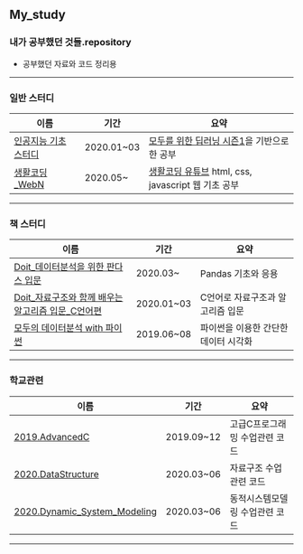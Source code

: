 ## My_study
### 내가 공부했던 것들.repository
* 공부했던 자료와 코드 정리용
<hr>


### 일반 스터디

이름|기간|요약
-|-|-
[인공지능 기초 스터디]|2020.01~03|[모두를 위한 딥러닝 시즌1]을 기반으로 한 공부
[생활코딩_WebN]|2020.05~|[생활코딩 유튜브] html, css, javascript 웹 기초 공부

<hr>

### 책 스터디 

이름|기간|요약
-|-|-
[Doit_데이터분석을 위한 판다스 입문]|2020.03~|Pandas 기초와 응용 
[Doit_자료구조와 함께 배우는 알고리즘 입문_C언어편]|2020.01~03|C언어로 자료구조과 알고리즘 입문 
[모두의 데이터분석 with 파이썬]|2019.06~08|파이썬을 이용한 간단한 데이터 시각화

<hr>

### 학교관련

이름|기간|요약
-|-|-
[2019.AdvancedC]|2019.09~12|고급C프로그래밍 수업관련 코드
[2020.DataStructure]|2020.03~06|자료구조 수업관련 코드
[2020.Dynamic_System_Modeling]|2020.03~06|동적시스템모델링 수업관련 코드

<hr>















[인공지능 기초 스터디]: https://github.com/GHooN99/My_study/tree/master/%EC%9D%B8%EA%B3%B5%EC%A7%80%EB%8A%A5%20%EA%B8%B0%EC%B4%88%20%EC%8A%A4%ED%84%B0%EB%94%94
[모두를 위한 딥러닝 시즌1]: https://www.youtube.com/playlist?list=PLlMkM4tgfjnLSOjrEJN31gZATbcj_MpUm
[생활코딩_WebN]: https://github.com/GHooN99/My_study/tree/master/Web_n
[생활코딩 유튜브]: https://www.youtube.com/user/egoing2
[Doit_데이터분석을 위한 판다스 입문]: https://github.com/GHooN99/My_study/tree/master/%EC%B1%85%20%EC%8A%A4%ED%84%B0%EB%94%94/Doit_%EB%8D%B0%EC%9D%B4%ED%84%B0%EB%B6%84%EC%84%9D%EC%9D%84%20%EC%9C%84%ED%95%9C%20%ED%8C%90%EB%8B%A4%EC%8A%A4%20%EC%9E%85%EB%AC%B8
[Doit_자료구조와 함께 배우는 알고리즘 입문_C언어편]: https://github.com/GHooN99/My_study/tree/master/%EC%B1%85%20%EC%8A%A4%ED%84%B0%EB%94%94/Doit_%EC%9E%90%EB%A3%8C%EA%B5%AC%EC%A1%B0%EC%99%80%20%ED%95%A8%EA%BB%98%20%EB%B0%B0%EC%9A%B0%EB%8A%94%20%EC%95%8C%EA%B3%A0%EB%A6%AC%EC%A6%98%20%EC%9E%85%EB%AC%B8_C%EC%96%B8%EC%96%B4%ED%8E%B8
[모두의 데이터분석 with 파이썬]: https://github.com/GHooN99/My_study/tree/master/%EC%B1%85%20%EC%8A%A4%ED%84%B0%EB%94%94/%EB%AA%A8%EB%91%90%EC%9D%98%20%EB%8D%B0%EC%9D%B4%ED%84%B0%EB%B6%84%EC%84%9D%20with%20%ED%8C%8C%EC%9D%B4%EC%8D%AC
[2019.AdvancedC]: https://github.com/GHooN99/My_study/tree/master/%ED%95%99%EA%B5%90%20%EA%B3%B5%EB%B6%80/2019.AdvancedC
[2020.DataStructure]: https://github.com/GHooN99/My_study/tree/master/%ED%95%99%EA%B5%90%20%EA%B3%B5%EB%B6%80/2020.DataStructure
[2020.Dynamic_System_Modeling]:https://github.com/GHooN99/My_study/tree/master/%ED%95%99%EA%B5%90%20%EA%B3%B5%EB%B6%80/2020.Dynamic_System_Modeling
